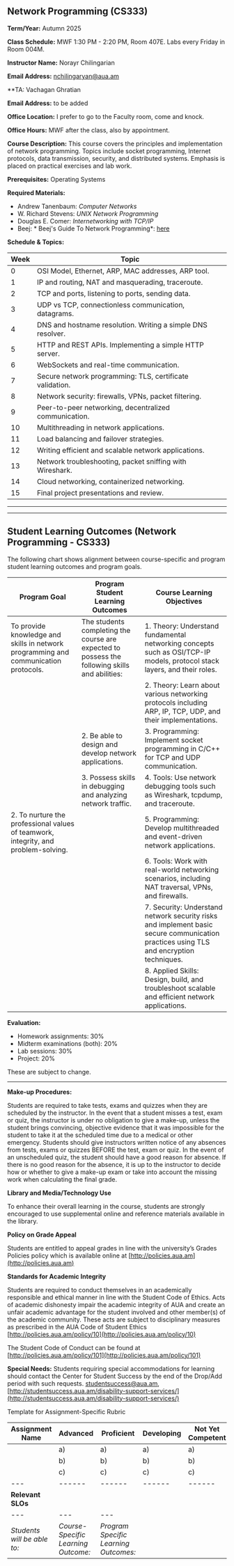 ## **Network Programming (CS333)**

**Term/Year:** Autumn 2025

**Class Schedule:** MWF 1:30 PM - 2:20 PM, Room 407E. Labs every Friday in Room 004M.

**Instructor Name:** Norayr Chilingarian

**Email Address:**  nchilingaryan@aua.am

**TA: Vachagan Ghratian

**Email Address:** to be added

**Office Location:** I prefer to go to the Faculty room, come and knock.

**Office Hours:** MWF after the class, also by appointment.

**Course Description:**
This course covers the principles and implementation of network programming. Topics include socket programming, Internet protocols, data transmission, security, and distributed systems. Emphasis is placed on practical exercises and lab work.

**Prerequisites:** Operating Systems

**Required Materials:**
- Andrew Tanenbaum: *Computer Networks*
- W. Richard Stevens: *UNIX Network Programming*
- Douglas E. Comer: *Internetworking with TCP/IP*
- Beej: * Beej's Guide To Network Programming*: [here](https://beej.us/guide/bgnet/)

**Schedule & Topics:**

| Week  | Topic  |
|---|---|
| 0  | OSI Model, Ethernet, ARP, MAC addresses, ARP tool. |
| 1  | IP and routing, NAT and masquerading, traceroute. |
| 2  | TCP and ports, listening to ports, sending data. |
| 3  | UDP vs TCP, connectionless communication, datagrams. |
| 4  | DNS and hostname resolution. Writing a simple DNS resolver. |
| 5  | HTTP and REST APIs. Implementing a simple HTTP server. |
| 6  | WebSockets and real-time communication. |
| 7  | Secure network programming: TLS, certificate validation. |
| 8  | Network security: firewalls, VPNs, packet filtering. |
| 9  | Peer-to-peer networking, decentralized communication. |
| 10  | Multithreading in network applications. |
| 11  | Load balancing and failover strategies. |
| 12  | Writing efficient and scalable network applications. |
| 13  | Network troubleshooting, packet sniffing with Wireshark. |
| 14  | Cloud networking, containerized networking. |
| 15  | Final project presentations and review. |

---

---

## **Student Learning Outcomes (Network Programming - CS333)**

The following chart shows alignment between course-specific and program student learning outcomes and program goals.

| Program Goal  | Program Student Learning Outcomes  | Course Learning Objectives  |
|---|---|---|
| To provide knowledge and skills in network programming and communication protocols. | The students completing the course are expected to possess the following skills and abilities: | 1. Theory: Understand fundamental networking concepts such as OSI/TCP-IP models, protocol stack layers, and their roles. |
| | | 2. Theory: Learn about various networking protocols including ARP, IP, TCP, UDP, and their implementations. |
| | 2. Be able to design and develop network applications. | 3. Programming: Implement socket programming in C/C++ for TCP and UDP communication. |
| | 3. Possess skills in debugging and analyzing network traffic. | 4. Tools: Use network debugging tools such as Wireshark, tcpdump, and traceroute. |
| 2. To nurture the professional values of teamwork, integrity, and problem-solving. | | 5. Programming: Develop multithreaded and event-driven network applications. |
| | | 6. Tools: Work with real-world networking scenarios, including NAT traversal, VPNs, and firewalls. |
| | | 7. Security: Understand network security risks and implement basic secure communication practices using TLS and encryption techniques. |
| | | 8. Applied Skills: Design, build, and troubleshoot scalable and efficient network applications. |


**Evaluation:**
- Homework assignments: 30%
- Midterm examinations (both): 20%
- Lab sessions: 30%
- Project: 20%

These are subject to change.

---

**Make-up Procedures:**

Students are required to take tests, exams and quizzes when they are scheduled by the instructor. In the event that a student misses a test, exam or quiz, the instructor is under no obligation to give a make-up, unless the student brings convincing, objective evidence that it was impossible for the student to take it at the scheduled time due to a medical or other emergency. Students should give instructors written notice of any absences from tests, exams or quizzes BEFORE the test, exam or quiz. In the event of an unscheduled quiz, the student should have a good reason for absence. If there is no good reason for the absence, it is up to the instructor to decide how or whether to give a make-up exam or take into account the missing work when calculating the final grade.

**Library and Media/Technology Use**

To enhance their overall learning in the course, students are strongly encouraged to use supplemental online and reference materials available in the library.

**Policy on Grade Appeal**

Students are entitled to appeal grades in line with the university’s Grades Policies policy which is available online at [http://policies.aua.am](http://policies.aua.am)

**Standards for Academic Integrity**

Students are required to conduct themselves in an academically responsible and ethical manner in line with the Student Code of Ethics. Acts of academic dishonesty impair the academic integrity of AUA and create an unfair academic advantage for the student involved and other member(s) of the academic community. These acts are subject to disciplinary measures as prescribed in the AUA Code of Student Ethics [http://policies.aua.am/policy/10](http://policies.aua.am/policy/10)

The Student Code of Conduct can be found at [http://policies.aua.am/policy/101](http://policies.aua.am/policy/101)


**Special Needs:**
Students requiring special accommodations for learning should contact the Center for Student Success by the end of the Drop/Add period with such requests. studentsuccess@aua.am, [http://studentsuccess.aua.am/disability-support-services/](http://studentsuccess.aua.am/disability-support-services/)

Template for Assignment-Specific Rubric

| **Assignment Name** | **Advanced** | **Proficient** | **Developing** | **Not Yet Competent** |
|---|---|---|---|---|
|   | a)   | a)   | a)   | a)   |
|   | b)   | b)   | b)   | b)   |
|   | c)   | c)   | c)   | c)   |
|---|------|------|------|------|
| **Relevant SLOs**             |
|---|---|---|
|*Students will be able to:*|*Course-Specific Learning Outcome:*|*Program Specific Learning Outcomes:*|
